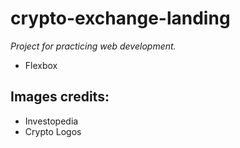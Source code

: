 # crypto-exchange-landing
*Project for practicing web development.*

- Flexbox

## Images credits:
- Investopedia
- Crypto Logos
